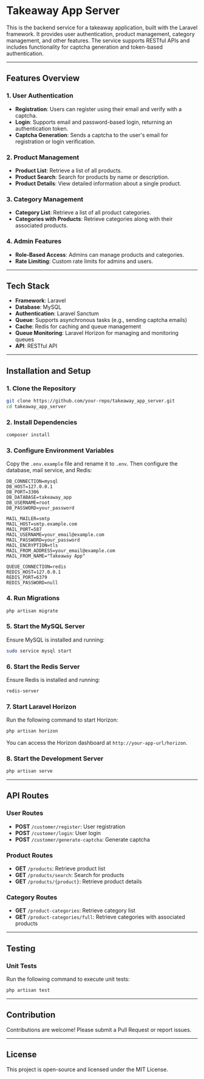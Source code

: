 # Takeaway App Server

This is the backend service for a takeaway application, built with the Laravel framework. It provides user authentication, product management, category management, and other features. The service supports RESTful APIs and includes functionality for captcha generation and token-based authentication.

---

## Features Overview

### 1. User Authentication
- **Registration**: Users can register using their email and verify with a captcha.
- **Login**: Supports email and password-based login, returning an authentication token.
- **Captcha Generation**: Sends a captcha to the user's email for registration or login verification.

### 2. Product Management
- **Product List**: Retrieve a list of all products.
- **Product Search**: Search for products by name or description.
- **Product Details**: View detailed information about a single product.

### 3. Category Management
- **Category List**: Retrieve a list of all product categories.
- **Categories with Products**: Retrieve categories along with their associated products.

### 4. Admin Features
- **Role-Based Access**: Admins can manage products and categories.
- **Rate Limiting**: Custom rate limits for admins and users.

---

## Tech Stack

- **Framework**: Laravel
- **Database**: MySQL
- **Authentication**: Laravel Sanctum
- **Queue**: Supports asynchronous tasks (e.g., sending captcha emails)
- **Cache**: Redis for caching and queue management
- **Queue Monitoring**: Laravel Horizon for managing and monitoring queues
- **API**: RESTful API

---

## Installation and Setup

### 1. Clone the Repository
```bash
git clone https://github.com/your-repo/takeaway_app_server.git
cd takeaway_app_server
```

### 2. Install Dependencies
```bash
composer install
```

### 3. Configure Environment Variables
Copy the `.env.example` file and rename it to `.env`. Then configure the database, mail service, and Redis:
```env
DB_CONNECTION=mysql
DB_HOST=127.0.0.1
DB_PORT=3306
DB_DATABASE=takeaway_app
DB_USERNAME=root
DB_PASSWORD=your_password

MAIL_MAILER=smtp
MAIL_HOST=smtp.example.com
MAIL_PORT=587
MAIL_USERNAME=your_email@example.com
MAIL_PASSWORD=your_password
MAIL_ENCRYPTION=tls
MAIL_FROM_ADDRESS=your_email@example.com
MAIL_FROM_NAME="Takeaway App"

QUEUE_CONNECTION=redis
REDIS_HOST=127.0.0.1
REDIS_PORT=6379
REDIS_PASSWORD=null
```

### 4. Run Migrations
```bash
php artisan migrate
```

### 5. Start the MySQL Server
Ensure MySQL is installed and running:
```bash
sudo service mysql start
```

### 6. Start the Redis Server
Ensure Redis is installed and running:
```bash
redis-server
```

### 7. Start Laravel Horizon
Run the following command to start Horizon:
```bash
php artisan horizon
```

You can access the Horizon dashboard at `http://your-app-url/horizon`.

### 8. Start the Development Server
```bash
php artisan serve
```

---

## API Routes

### User Routes
- **POST** `/customer/register`: User registration
- **POST** `/customer/login`: User login
- **POST** `/customer/generate-captcha`: Generate captcha

### Product Routes
- **GET** `/products`: Retrieve product list
- **GET** `/products/search`: Search for products
- **GET** `/products/{product}`: Retrieve product details

### Category Routes
- **GET** `/product-categories`: Retrieve category list
- **GET** `/product-categories/full`: Retrieve categories with associated products

---

## Testing

### Unit Tests
Run the following command to execute unit tests:
```bash
php artisan test
```

---

## Contribution

Contributions are welcome! Please submit a Pull Request or report issues.

---

## License

This project is open-source and licensed under the MIT License.